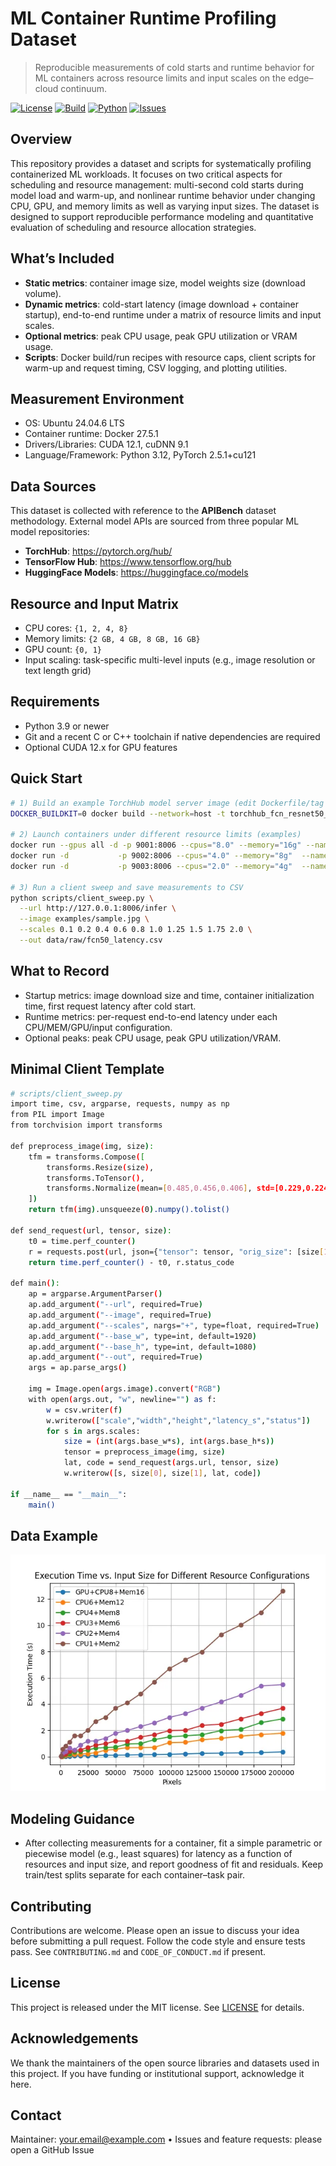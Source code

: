 # ML Container Runtime Profiling Dataset
> Reproducible measurements of cold starts and runtime behavior for ML containers across resource limits and input scales on the edge–cloud continuum.

[![License](https://img.shields.io/badge/license-MIT-green.svg)](LICENSE) [![Build](https://img.shields.io/badge/build-passing-brightgreen.svg)](#continuous-integration) [![Python](https://img.shields.io/badge/python-3.9%2B-blue.svg)](#requirements) [![Issues](https://img.shields.io/github/issues/<ORG_OR_USER>/<REPO>.svg)](https://github.com/<ORG_OR_USER>/<REPO>/issues)

## Overview
This repository provides a dataset and scripts for systematically profiling containerized ML workloads. It focuses on two critical aspects for scheduling and resource management: multi-second cold starts during model load and warm-up, and nonlinear runtime behavior under changing CPU, GPU, and memory limits as well as varying input sizes. The dataset is designed to support reproducible performance modeling and quantitative evaluation of scheduling and resource allocation strategies.

## What’s Included
- **Static metrics**: container image size, model weights size (download volume).
- **Dynamic metrics**: cold-start latency (image download + container startup), end-to-end runtime under a matrix of resource limits and input scales.
- **Optional metrics**: peak CPU usage, peak GPU utilization or VRAM usage.
- **Scripts**: Docker build/run recipes with resource caps, client scripts for warm-up and request timing, CSV logging, and plotting utilities.

## Measurement Environment
- OS: Ubuntu 24.04.6 LTS  
- Container runtime: Docker 27.5.1  
- Drivers/Libraries: CUDA 12.1, cuDNN 9.1  
- Language/Framework: Python 3.12, PyTorch 2.5.1+cu121

## Data Sources
This dataset is collected with reference to the **APIBench** dataset methodology. External model APIs are sourced from three popular ML model repositories:
- **TorchHub**: https://pytorch.org/hub/
- **TensorFlow Hub**: https://www.tensorflow.org/hub
- **HuggingFace Models**: https://huggingface.co/models

## Resource and Input Matrix
- CPU cores: `{1, 2, 4, 8}`  
- Memory limits: `{2 GB, 4 GB, 8 GB, 16 GB}`  
- GPU count: `{0, 1}`  
- Input scaling: task-specific multi-level inputs (e.g., image resolution or text length grid)

## Requirements
- Python 3.9 or newer
- Git and a recent C or C++ toolchain if native dependencies are required
- Optional CUDA 12.x for GPU features

## Quick Start

```bash
# 1) Build an example TorchHub model server image (edit Dockerfile/tag to your setup)
DOCKER_BUILDKIT=0 docker build --network=host -t torchhub_fcn_resnet50_server ./docker

# 2) Launch containers under different resource limits (examples)
docker run --gpus all -d -p 9001:8006 --cpus="8.0" --memory="16g" --name fcn50_gpu  torchhub_fcn_resnet50_server
docker run -d           -p 9002:8006 --cpus="4.0" --memory="8g"  --name fcn50_cpu4 torchhub_fcn_resnet50_server
docker run -d           -p 9003:8006 --cpus="2.0" --memory="4g"  --name fcn50_cpu2 torchhub_fcn_resnet50_server

# 3) Run a client sweep and save measurements to CSV
python scripts/client_sweep.py \
  --url http://127.0.0.1:8006/infer \
  --image examples/sample.jpg \
  --scales 0.1 0.2 0.4 0.6 0.8 1.0 1.25 1.5 1.75 2.0 \
  --out data/raw/fcn50_latency.csv
```

## What to Record
- Startup metrics: image download size and time, container initialization time, first request latency after cold start.
- Runtime metrics: per-request end-to-end latency under each CPU/MEM/GPU/input configuration.
- Optional peaks: peak CPU usage, peak GPU utilization/VRAM.


## Minimal Client Template
```bash
# scripts/client_sweep.py
import time, csv, argparse, requests, numpy as np
from PIL import Image
from torchvision import transforms

def preprocess_image(img, size):
    tfm = transforms.Compose([
        transforms.Resize(size),
        transforms.ToTensor(),
        transforms.Normalize(mean=[0.485,0.456,0.406], std=[0.229,0.224,0.225]),
    ])
    return tfm(img).unsqueeze(0).numpy().tolist()

def send_request(url, tensor, size):
    t0 = time.perf_counter()
    r = requests.post(url, json={"tensor": tensor, "orig_size": [size[1], size[0]]}, timeout=60)
    return time.perf_counter() - t0, r.status_code

def main():
    ap = argparse.ArgumentParser()
    ap.add_argument("--url", required=True)
    ap.add_argument("--image", required=True)
    ap.add_argument("--scales", nargs="+", type=float, required=True)
    ap.add_argument("--base_w", type=int, default=1920)
    ap.add_argument("--base_h", type=int, default=1080)
    ap.add_argument("--out", required=True)
    args = ap.parse_args()

    img = Image.open(args.image).convert("RGB")
    with open(args.out, "w", newline="") as f:
        w = csv.writer(f)
        w.writerow(["scale","width","height","latency_s","status"])
        for s in args.scales:
            size = (int(args.base_w*s), int(args.base_h*s))
            tensor = preprocess_image(img, size)
            lat, code = send_request(args.url, tensor, size)
            w.writerow([s, size[0], size[1], lat, code])

if __name__ == "__main__":
    main()
```
## Data Example
![Pipeline overview](docs/container_runtime_example.png)


## Modeling Guidance
- After collecting measurements for a container, fit a simple parametric or piecewise model (e.g., least squares) for latency as a function of resources and input size, and report goodness of fit and residuals. Keep train/test splits separate for each container–task pair.


## Contributing
Contributions are welcome. Please open an issue to discuss your idea before submitting a pull request. Follow the code style and ensure tests pass. See `CONTRIBUTING.md` and `CODE_OF_CONDUCT.md` if present.



## License
This project is released under the MIT license. See [LICENSE](LICENSE) for details.

## Acknowledgements
We thank the maintainers of the open source libraries and datasets used in this project. If you have funding or institutional support, acknowledge it here.

## Contact
Maintainer: <Your Name> <your.email@example.com> • Issues and feature requests: please open a GitHub Issue
